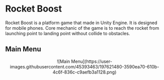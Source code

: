 # Rocket Boost
Rocket Boost is a platform game that made in Unity Engine. It is designed for mobile phones. Core mechanic of the game is to reach the rocket from launching point to landing point without collide to obstacles.

## Main Menu
<p align="center">
  ![Main Menu](https://user-images.githubusercontent.com/45393463/197621480-3590ea70-610b-4c6f-836c-c9aefb3a1128.png)
</p> <br/>


